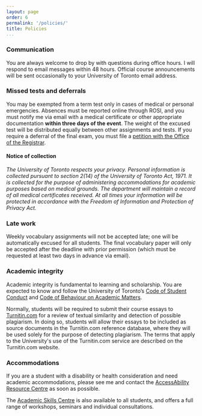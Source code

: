 ```yaml
---
layout: page
order: 6
permalink: '/policies/'
title: Policies
...
```


### Communication

You are always welcome to drop by with questions during office hours. I will respond to email messages within 48 hours. Official course announcements will be sent occasionally to your University of Toronto email address.

### Missed tests and deferrals

You may be exempted from a term test only in cases of medical or personal emergencies. Absences must be reported online through ROSI, and you must notify me via email with a medical certificate or other appropriate documentation **within three days of the event**. The weight of the excused test will be distributed equally between other assignments and tests. If you require a deferral of the final exam, you must file a [petition with the Office of the Registrar](http://www.utm.utoronto.ca/registrar/current-students/petitions).

#### Notice of collection

*The University of Toronto respects your privacy. Personal information is collected pursuant to section 2(14) of the University of Toronto Act, 1971. It is collected for the purpose of administering accommodations for academic purposes based on medical grounds. The department will maintain a record of all medical certificates received. At all times your information will be protected in accordance with the Freedom of Information and Protection of Privacy Act.*

### Late work

Weekly vocabulary assignments will not be accepted late; one will be automatically excused for all students. The final vocabulary paper will only be accepted after the deadline with prior permission (which must be requested at least two days in advance via email).

### Academic integrity

Academic integrity is fundamental to learning and scholarship. You are expected to know and follow the University of Toronto’s [Code of Student Conduct](http://www.governingcouncil.utoronto.ca/policies/studentc.htm) and [Code of Behaviour on Academic Matters](http://www.governingcouncil.utoronto.ca/policies/behaveac.htm).

Normally, students will be required to submit their course essays to [Turnitin.com](http://www.turnitin.com) for a review of textual similarity and detection of possible plagiarism. In doing so, students will allow their essays to be included as source documents in the Turnitin.com reference database, where they will be used solely for the purpose of detecting plagiarism. The terms that apply to the University's use of the Turnitin.com service are described on the Turnitin.com website.

### Accommodations

If you are a student with a disability or health consideration and need academic accommodations, please see me and contact the [AccessAbility Resource Centre](http://www.utm.utoronto.ca/accessability/) as soon as possible.

The [Academic Skills Centre](http://www.utm.utoronto.ca/asc/undergraduate-students) is also available to all students, and offers a full range of workshops, seminars and individual consultations.
